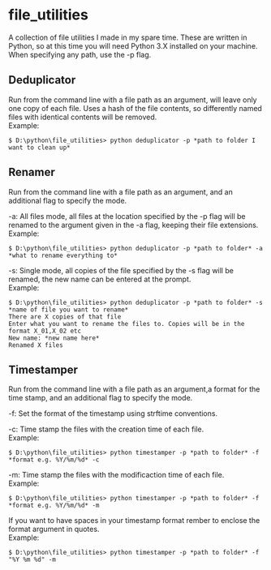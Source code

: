 # file_utilities

A collection of file utilities I made in my spare time.
These are written in Python, so at this time you will need Python 3.X installed on your machine.
When specifying any path, use the -p flag.

## Deduplicator

Run from the command line with a file path as an argument, will leave only one copy of each file.
Uses a hash of the file contents, so differently named files with identical contents will be removed.  
Example:

```
$ D:\python\file_utilities> python deduplicator -p *path to folder I want to clean up*
```

## Renamer

Run from the command line with a file path as an argument, and an additional flag to specify the mode.

-a: All files mode, all files at the location specified by the -p flag will be renamed to the argument given in the -a flag, keeping their file extensions.  
Example:

```
$ D:\python\file_utilities> python deduplicator -p *path to folder* -a *what to rename everything to*
```

-s: Single mode, all copies of the file specified by the -s flag will be renamed, the new name can be entered at the prompt.  
Example:

```
$ D:\python\file_utilities> python deduplicator -p *path to folder* -s *name of file you want to rename*
There are X copies of that file
Enter what you want to rename the files to. Copies will be in the format X_01,X_02 etc
New name: *new name here*
Renamed X files
```

## Timestamper

Run from the command line with a file path as an argument,a format for the time stamp, and an additional flag to specify the mode.

-f: Set the format of the timestamp using strftime conventions.

-c: Time stamp the files with the creation time of each file.  
Example:

```
$ D:\python\file_utilities> python timestamper -p *path to folder* -f *format e.g. %Y/%m/%d* -c
```

-m: Time stamp the files with the modificaction time of each file.  
Example:

```
$ D:\python\file_utilities> python timestamper -p *path to folder* -f *format e.g. %Y/%m/%d* -m
```

If you want to have spaces in your timestamp format rember to enclose the format argument in quotes.  
Example:

```
$ D:\python\file_utilities> python timestamper -p *path to folder* -f "%Y %m %d" -m
```
